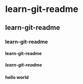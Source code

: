 # learn-git-readme
## learn-git-readme
### learn-git-readme
#### learn-git-readme
##### learn-git-readme
**hello world**
